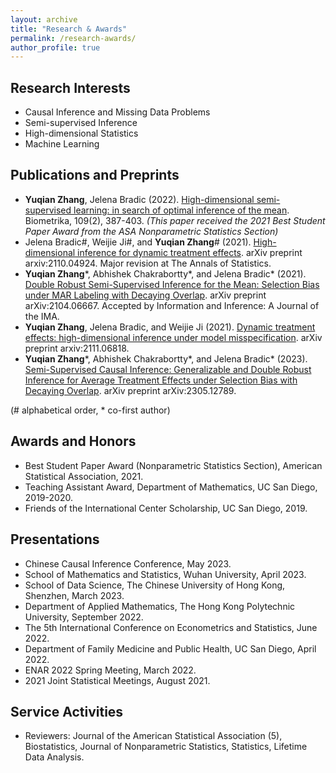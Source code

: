 ```yaml
---
layout: archive
title: "Research & Awards"
permalink: /research-awards/
author_profile: true
---
```


Research Interests
------
<ul>
    <li>Causal Inference and Missing Data Problems</li>
    <li>Semi-supervised Inference</li>
    <li>High-dimensional Statistics</li>
    <li>Machine Learning</li>
</ul>

Publications and Preprints
------
<ul>
    <li><b>Yuqian Zhang</b>, Jelena Bradic (2022). <a href="https://academic.oup.com/biomet/article/109/2/387/6370142">High-dimensional semi-supervised learning: in search of optimal inference of the mean</a>. Biometrika, 109(2), 387-403. <i>(This paper received the 2021 Best Student Paper Award from the ASA Nonparametric Statistics Section)</i></li>
    <li>Jelena Bradic#, Weijie Ji#, and <b>Yuqian Zhang</b># (2021). <a href="https://arxiv.org/abs/2110.04924">High-dimensional inference for dynamic treatment effects</a>. arXiv preprint arxiv:2110.04924. Major revision at The Annals of Statistics.</li>
    <li><b>Yuqian Zhang</b>*, Abhishek Chakrabortty*, and Jelena Bradic* (2021). <a href="https://arxiv.org/abs/2104.06667">Double Robust Semi-Supervised Inference for the Mean: Selection Bias under MAR Labeling with Decaying Overlap</a>. arXiv preprint arXiv:2104.06667. Accepted by Information and Inference: A Journal of the IMA.</li>
    <li><b>Yuqian Zhang</b>, Jelena Bradic, and Weijie Ji (2021). <a href="https://arxiv.org/abs/2111.06818">Dynamic treatment effects: high-dimensional inference under model misspecification</a>. arXiv preprint arxiv:2111.06818.</li>
    <li><b>Yuqian Zhang</b>*, Abhishek Chakrabortty*, and Jelena Bradic* (2023). <a href="https://arxiv.org/abs/2305.12789">Semi-Supervised Causal Inference: Generalizable and Double Robust Inference for Average Treatment Effects under Selection Bias with Decaying Overlap</a>. arXiv preprint arXiv:2305.12789.</li>
</ul>
(# alphabetical order, * co-first author)

Awards and Honors
------
<ul>
    <li>Best Student Paper Award (Nonparametric Statistics Section), American Statistical Association, 2021.</li>
    <li>Teaching Assistant Award, Department of Mathematics, UC San Diego, 2019-2020.</li>
    <li>Friends of the International Center Scholarship, UC San Diego, 2019.</li>
</ul>

Presentations
------
<ul>
    <li>Chinese Causal Inference Conference, May 2023.</li>
    <li>School of Mathematics and Statistics, Wuhan University, April 2023.</li>
    <li>School of Data Science, The Chinese University of Hong Kong, Shenzhen, March 2023.</li>
    <li>Department of Applied Mathematics, The Hong Kong Polytechnic University, September 2022.</li>
    <li>The 5th International Conference on Econometrics and Statistics, June 2022.</li>
    <li>Department of Family Medicine and Public Health, UC San Diego, April 2022.</li>
    <li>ENAR 2022 Spring Meeting, March 2022.</li>
    <li>2021 Joint Statistical Meetings, August 2021. </li>
</ul>

Service Activities
------
<ul>
    <li>Reviewers: Journal of the American Statistical Association (5), Biostatistics, Journal of Nonparametric Statistics, Statistics, Lifetime Data Analysis.</li>
</ul>
